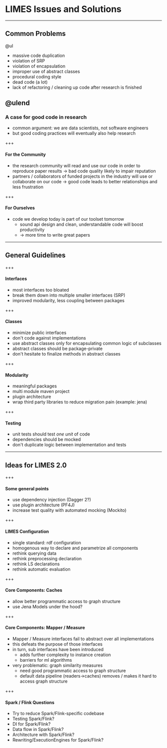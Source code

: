 # LIMES Issues and Solutions
<!-- page_number: true -->

---
## Common Problems
@ul

* massive code duplication
* violation of SRP
* violation of encapsulation
* improper use of abstract classes
* procedural coding style
* dead code (a lot)
* lack of refactoring / cleaning up code after research is finished

@ulend
---

### A case for good code in research

* common argument: we are data scientists, not software engineers
* but good coding practices will eventually also help research

+++

#### For the Community

* the research community will read and use our code in order  to reproduce paper results -> bad code quality likely to impair reputation
* partners / collaborators of funded projects in the industry will use or collaborate on our code -> good code leads to better relationships and less frustration

+++

#### For Ourselves

* code we develop today is part of our toolset tomorrow 
	* sound api design and clean, understandable code will boost productivity
	* -> more time to write great papers


---

## General Guidelines

+++

#### Interfaces

* most interfaces too bloated
* break them down into multiple smaller interfaces (SRP)
* improved modularity, less coupling between packages

+++

#### Classes

* minimize public interfaces
* don't code against implementations
* use abstract classes only for encapsulating common logic of subclasses
* abstract classes should be package-private
* don't hesitate to finalize methods in abstract classes 

+++

#### Modularity

* meaningful packages
* multi module maven project
* plugin architecture
* wrap third party libraries to reduce migration pain (example: jena)

+++

#### Testing

* unit tests should test *one unit* of code
* dependencies should be mocked
* don't duplicate logic between implementation and tests

---

## Ideas for LIMES 2.0

+++

#### Some general points

* use dependency injection (Dagger 2?)
* use plugin architecture (PF4J)
* increase test quality with automated mocking (Mockito)

+++

#### LIMES Configuration

* single standard: rdf configuration
* homogenous way to declare and parametrize all components
* rethink querying data
* rethink preprocessing declaration
* rethink LS declarations
* rethink automatic evaluation


+++

#### Core Components: Caches

* allow better programmatic access to graph structure
* use Jena Models under the hood?

+++

#### Core Components: Mapper / Measure

* Mapper / Measure interfaces fail to abstract over all implementations
* this defeats the purpose of those interfaces
* in turn, sub interfaces have been introduced
     * adds further complexity to instance creation
     * barriers for ml algorithms
* very problematic: graph similarity measures
     * need good programmatic access to graph structure
     * default data pipeline (readers->caches) removes / makes it hard to access graph structure

+++

#### Spark / Flink Questions
* Try to reduce Spark/Flink-specific codebase
* Testing Spark/Flink?
* DI for Spark/Flink?
* Data flow in Spark/Flink?
* Architecture with Spark/Flink?
* Rewriting/ExecutionEngines for Spark/Flink?
